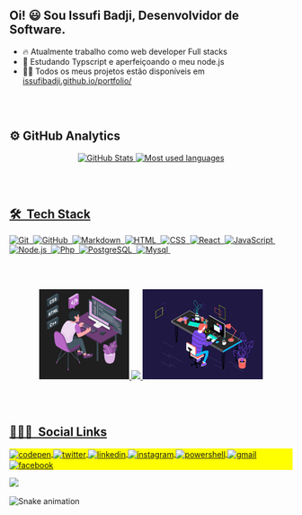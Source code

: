 ## Oi! 😃 Sou Issufi Badji, Desenvolvidor de Software.


- 🔥 Atualmente trabalho como  web developer Full stacks
- 🌱 Estudando Typscript e aperfeiçoando o meu node.js 
- 👨‍💻 Todos os meus projetos estão disponíveis em [issufibadji.github.io/portfolio/](https://issufibadji.github.io/portfolio/)

<br><br>


## ⚙️ GitHub Analytics 
<div align="center">
 <a href="https://github.com/issufibadji">
  <img height="160em" alt="GitHub Stats" src="https://github-readme-stats.vercel.app/api?username=issufibadji&show_icons=true&theme=dracula&include_all_commits=true&count_private=true">
  <img height="160em" alt="Most used languages" src="https://github-readme-stats.vercel.app/api/top-langs/?username=issufibadji&layout=compact&langs_count=8&theme=dracula">
</div>

 <br><br>
 ## 🛠 &nbsp;Tech Stack
 
<!--0![Visual Studio Code](https://img.shields.io/badge/-Visual%20Studio%20Code-05122A?style=flat&logo=visual-studio-code&logoColor=007ACC)&nbsp;-->
![Git](https://img.shields.io/badge/-Git-05122A?style=flat&logo=git)&nbsp;
![GitHub](https://img.shields.io/badge/-GitHub-05122A?style=flat&logo=github)&nbsp;
![Markdown](https://img.shields.io/badge/-Markdown-05122A?style=flat&logo=markdown)&nbsp;
![HTML](https://img.shields.io/badge/-HTML-05122A?style=flat&logo=HTML5)&nbsp;
![CSS](https://img.shields.io/badge/-CSS-05122A?style=flat&logo=CSS3&logoColor=1572B6)&nbsp;
![React](https://img.shields.io/badge/-React-05122A?style=flat&logo=react)&nbsp;
![JavaScript](https://img.shields.io/badge/-JavaScript-05122A?style=flat&logo=javascript)&nbsp;
![Node.js](https://img.shields.io/badge/-Node.js-05122A?style=flat&logo=node.js)&nbsp;
![Php](https://img.shields.io/badge/PHP-05122A?style=flat&logo=php)&nbsp;
![PostgreSQL](https://img.shields.io/badge/-PostgreSQL-05122A?style=flat&logo=postgresql)&nbsp;
![Mysql](https://img.shields.io/badge/MySQL-05122A?style=flat&logo=mysql)&nbsp;
 
 <br><br>
 
<div align="center">
  <img height="160em" alt="Web developer" src="https://github.com/issufibadji/issufibadji/blob/master/.github/workflows/dev.gif">
  <img height="160em" src="https://github-readme-stats.vercel.app/api/wakatime?username=@username&langs_count=8&theme=radical&layout=compact"> 
  <img height="160em" alt="Web developer" src="https://github.com/issufibadji/issufibadji/blob/master/.github/workflows/webdeveloper.gif">
</div>

<br><br>
 
 
## 👨🏽‍🦲 &nbsp;Social Links
 
 <p align="left" style="background:yellow">
   <a href="https://codepen.io/IssufiBadji" target="_blank">
     <img align="center" src="https://img.shields.io/badge/-issufibadji-05122A?style=flat&logo=codepen" alt="codepen"/>
   </a>
   <a href="#twiter" target="_blank">
     <img align="center" src="https://img.shields.io/badge/-issufibadji-05122A?style=flat&logo=twitter" alt="twitter"/>  
   </a>
   <a href="https://linkedin.com/in/issufibadji" target="_blank">
     <img align="center" src="https://img.shields.io/badge/-issufibadji-05122A?style=flat&logo=linkedin" alt="linkedin"/>
   </a>
   <a href="https://instagram.com/issufibj" target="_blank">
    <img align="center" src="https://img.shields.io/badge/-issufibadji-05122A?style=flat&logo=instagram" alt="instagram"/>
   </a>
  <a href="https://issufibadji.github.io/portfolio/" target="_blank">
    <img align="center" src="https://img.shields.io/badge/-issufibadji-05122A?style=flat&logo=powershell" alt="powershell"/>
   </a>
   <a href="mailto:issufibadji@gmail.com" target="_blank">
    <img align="center" src="https://img.shields.io/badge/Gmail-05122A?style=flat&logo=gmail" alt="gmail"/>
   </a>
  <a href="#facebook" target="_blank">
    <img align="center" src="https://img.shields.io/badge/Facebook-05122A?style=flate&logo=facebook" alt="facebook"/>
   </a>
</p>

 <img width="500em" src="https://github-readme-twitter-gazf.vercel.app/api?id=issufibadji2&layout=wide&show_reply=off&show_retweet=off" />
 
 ![Snake animation](https://github.com/issufibadji/issufibadji/blob/output/github-contribution-grid-snake.svg)
 
</div>
